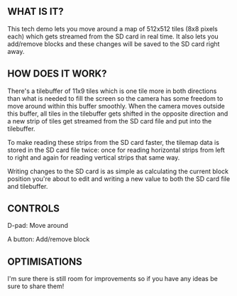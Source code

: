 ## WHAT IS IT?
This tech demo lets you move around a map of 512x512 tiles (8x8 pixels each) which gets streamed from the SD card in real time. It also lets you add/remove blocks and these changes will be saved to the SD card right away.

## HOW DOES IT WORK?
There's a tilebuffer of 11x9 tiles which is one tile more in both directions than what is needed to fill the screen so the camera has some freedom to move around within this buffer smoothly. When the camera moves outside this buffer, all tiles in the tilebuffer gets shifted in the opposite direction and a new strip of tiles get streamed from the SD card file and put into the tilebuffer.

To make reading these strips from the SD card faster, the tilemap data is stored in the SD card file twice: once for reading horizontal strips from left to right and again for reading vertical strips that same way.

Writing changes to the SD card is as simple as calculating the current block position you're about to edit and writing a new value to both the SD card file and tilebuffer.

## CONTROLS
D-pad: Move around

A button: Add/remove block

## OPTIMISATIONS
I'm sure there is still room for improvements so if you have any ideas be sure to share them!